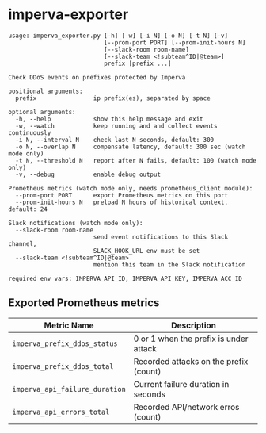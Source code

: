 # imperva-exporter

```
usage: imperva_exporter.py [-h] [-w] [-i N] [-o N] [-t N] [-v]
                           [--prom-port PORT] [--prom-init-hours N]
                           [--slack-room room-name]
                           [--slack-team <!subteam^ID|@team>]
                           prefix [prefix ...]

Check DDoS events on prefixes protected by Imperva

positional arguments:
  prefix                ip prefix(es), separated by space

optional arguments:
  -h, --help            show this help message and exit
  -w, --watch           keep running and and collect events continuously
  -i N, --interval N    check last N seconds, default: 300
  -o N, --overlap N     compensate latency, default: 300 sec (watch mode only)
  -t N, --threshold N   report after N fails, default: 100 (watch mode only)
  -v, --debug           enable debug output

Prometheus metrics (watch mode only, needs prometheus_client module):
  --prom-port PORT      export Prometheus metrics on this port
  --prom-init-hours N   preload N hours of historical context, default: 24

Slack notifications (watch mode only):
  --slack-room room-name
                        send event notifications to this Slack channel,
                        SLACK_HOOK_URL env must be set
  --slack-team <!subteam^ID|@team>
                        mention this team in the Slack notification

required env vars: IMPERVA_API_ID, IMPERVA_API_KEY, IMPERVA_ACC_ID
```

## Exported Prometheus metrics

| Metric Name                    | Description                            |
| ------------------------------ | -------------------------------------- |
| `imperva_prefix_ddos_status`   | 0 or 1 when the prefix is under attack |
| `imperva_prefix_ddos_total`    | Recorded attacks on the prefix (count) |
| `imperva_api_failure_duration` | Current failure duration in seconds    |
| `imperva_api_errors_total`     | Recorded API/network erros  (count)    |

